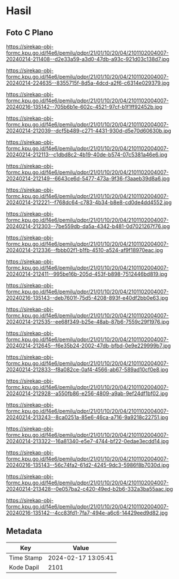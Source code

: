 # Hasil

## Foto C Plano

https://sirekap-obj-formc.kpu.go.id/f4e6/pemilu/pdpr/21/01/10/20/04/2101102004007-20240214-211408--d2e33a59-a3d0-47db-a93c-921d03c138d7.jpg

https://sirekap-obj-formc.kpu.go.id/f4e6/pemilu/pdpr/21/01/10/20/04/2101102004007-20240214-224635--8355715f-8d5a-4dcd-a2f6-c6314e029379.jpg

https://sirekap-obj-formc.kpu.go.id/f4e6/pemilu/pdpr/21/01/10/20/04/2101102004007-20240216-135142--705b6b1e-602c-4521-97cf-b1f1ff92452b.jpg

https://sirekap-obj-formc.kpu.go.id/f4e6/pemilu/pdpr/21/01/10/20/04/2101102004007-20240214-212039--dcf5b489-c271-4431-930d-d5e70d60630b.jpg

https://sirekap-obj-formc.kpu.go.id/f4e6/pemilu/pdpr/21/01/10/20/04/2101102004007-20240214-212113--c1dbd8c2-4b19-40de-b574-07c5381a46e6.jpg

https://sirekap-obj-formc.kpu.go.id/f4e6/pemilu/pdpr/21/01/10/20/04/2101102004007-20240214-212149--6643ce6d-5477-473a-9f36-f3aaeb39d8a6.jpg

https://sirekap-obj-formc.kpu.go.id/f4e6/pemilu/pdpr/21/01/10/20/04/2101102004007-20240214-212221--f768dc64-c783-4b34-b8e8-cd0de4dd4552.jpg

https://sirekap-obj-formc.kpu.go.id/f4e6/pemilu/pdpr/21/01/10/20/04/2101102004007-20240214-212303--7be559db-da5a-4342-b481-0d7021267f76.jpg

https://sirekap-obj-formc.kpu.go.id/f4e6/pemilu/pdpr/21/01/10/20/04/2101102004007-20240214-212336--fbbb02f1-b1fb-4510-a524-af9f18970eac.jpg

https://sirekap-obj-formc.kpu.go.id/f4e6/pemilu/pdpr/21/01/10/20/04/2101102004007-20240214-212411--995be16b-205d-453f-b898-7512446bd819.jpg

https://sirekap-obj-formc.kpu.go.id/f4e6/pemilu/pdpr/21/01/10/20/04/2101102004007-20240216-135143--deb7601f-75d5-4208-893f-e40df2bb0e63.jpg

https://sirekap-obj-formc.kpu.go.id/f4e6/pemilu/pdpr/21/01/10/20/04/2101102004007-20240214-212535--ee68f349-b25e-48ab-87b6-7559c29f1976.jpg

https://sirekap-obj-formc.kpu.go.id/f4e6/pemilu/pdpr/21/01/10/20/04/2101102004007-20240214-212645--f6e35b24-2002-47db-bfbd-0e9e229999b7.jpg

https://sirekap-obj-formc.kpu.go.id/f4e6/pemilu/pdpr/21/01/10/20/04/2101102004007-20240214-212833--f8a082ce-0af4-4566-ab67-589ad10cf0e8.jpg

https://sirekap-obj-formc.kpu.go.id/f4e6/pemilu/pdpr/21/01/10/20/04/2101102004007-20240214-212928--a550fb86-e256-4809-a9ab-9ef24df1bf02.jpg

https://sirekap-obj-formc.kpu.go.id/f4e6/pemilu/pdpr/21/01/10/20/04/2101102004007-20240214-213243--8ca0251a-85e6-46ca-a716-9a9218c22751.jpg

https://sirekap-obj-formc.kpu.go.id/f4e6/pemilu/pdpr/21/01/10/20/04/2101102004007-20240214-213322--16a81340-e5e7-4744-bf22-0edae3ecdd14.jpg

https://sirekap-obj-formc.kpu.go.id/f4e6/pemilu/pdpr/21/01/10/20/04/2101102004007-20240216-135143--56c74fa2-61d2-4245-9dc3-5986f8b7030d.jpg

https://sirekap-obj-formc.kpu.go.id/f4e6/pemilu/pdpr/21/01/10/20/04/2101102004007-20240214-213428--0e057ba2-c420-49ed-b2b6-332a3ba55aac.jpg

https://sirekap-obj-formc.kpu.go.id/f4e6/pemilu/pdpr/21/01/10/20/04/2101102004007-20240216-135142--4cc83fd1-7fa7-494e-a6c6-14429eed9d82.jpg


## Metadata

| Key        | Value               |
| ---------- | ------------------- |
| Time Stamp | 2024-02-17 13:05:41 |
| Kode Dapil | 2101                |



